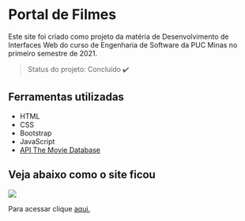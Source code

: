 # Portal de Filmes
Este site foi criado como projeto da matéria de Desenvolvimento de Interfaces Web do curso de Engenharia de Software da PUC Minas no primeiro semestre de 2021.

> Status do projeto: Concluído :heavy_check_mark:

## Ferramentas utilizadas
- HTML
- CSS
- Bootstrap
- JavaScript
- <a target="_blank" href="https://www.themoviedb.org/?language=pt-BR">API The Movie Database</a> 

## Veja abaixo como o site ficou

<img src="img/site_pronto.png">

Para acessar clique <a target="_blank" href="https://raqcalazans.github.io/PortalDeFilmes/">aqui.</a>
